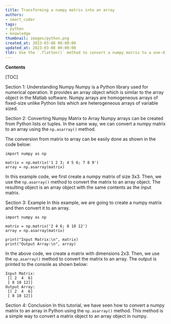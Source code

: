 ```yaml
---
title: Transforming a numpy matrix into an array
authors:
- smart_coder
tags:
- python
- knowledge
thumbnail: images/python.png
created_at: 2023-03-08 00:00:00
updated_at: 2023-03-08 00:00:00
tldr: Use the `.flatten()` method to convert a numpy matrix to a one-dimensional array in Python.
---
```


**Contents**

[TOC]

Section 1: Understanding Numpy
Numpy is a Python library used for numerical operation. It provides an array object which is similar to the array object in the Matlab software. Numpy arrays are homogeneous arrays of fixed-size unlike Python lists which are heterogeneous arrays of variable sized.

Section 2: Converting Numpy Matrix to Array
Numpy arrays can be created from Python lists or tuples. In the same way, we can convert a numpy matrix to an array using the `np.asarray()` method. 

The conversion from matrix to array can be easily done as shown in the code below:

```
import numpy as np

matrix = np.matrix('1 2 3; 4 5 6; 7 8 9')
array = np.asarray(matrix)
```

In this example code, we first create a numpy matrix of size 3x3. Then, we use the `np.asarray()` method to convert the matrix to an array object. The resulting object is an array object with the same contents as the input matrix.

Section 3: Example
In this example, we are going to create a numpy matrix and then convert it to an array.

```
import numpy as np

matrix = np.matrix('2 4 6; 8 10 12')
array = np.asarray(matrix)

print("Input Matrix:\n", matrix)
print("Output Array:\n", array)
```

In the above code, we create a matrix with dimensions 2x3. Then, we use the `np.asarray()` method to convert the matrix to an array. The output is printed to the console as shown below:

```
Input Matrix:
 [[ 2  4  6]
 [ 8 10 12]]
Output Array:
 [[ 2  4  6]
 [ 8 10 12]]
```

Section 4: Conclusion
In this tutorial, we have seen how to convert a numpy matrix to an array in Python using the `np.asarray()` method. This method is a simple way to convert a matrix object to an array object in numpy.
